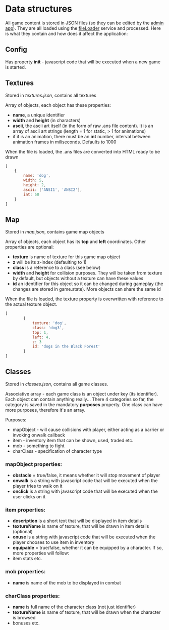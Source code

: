 # Data structures

All game content is stored in JSON files (so they can be edited by the [admin app](admin.md)). They are all loaded using the [fileLoader](services/fileLoader.md) service and processed. Here is what they contain and how does it affect the application:

## Config
Has property **init** - javascript code that will be executed when a new game is started.

## Textures
Stored in *textures.json*, contains all textures

Array of objects, each object has these properties:
- **name**, a unique identifier
- **width** and **height** (in characters)
- **ascii**, the ascii art itself (in the form of raw .ans file content). It is an array of ascii art strings (length = 1 for static, > 1 for animations)
- if it is an animation, there must be an **int** number, interval between animation frames in miliseconds. Defaults to 1000

When the file is loaded, the .ans files are converted into HTML ready to be drawn

```javascript
[
	{
		name: 'dog',
		width: 5,
		height: 2,
		ascii: ['ANSI1', 'ANSI2'],
		int: 50
	} 
]
```

## Map
Stored in *map.json*, contains game map objects

Array of objects, each object has its **top** and **left** coordinates. Other properties are optional:
- **texture** is name of texture for this game map object
- **z** will be its z-index (defaulting to 1)
- **class** is a reference to a class (see below)
- **width** and **height** for collision purposes. They will be taken from texture by default, but objects without a texture can have these values
- **id** an identifier for this object so it can be changed during gameplay (the changes are stored in game.state). More objects can share the same id

When the file is loaded, the texture property is overwritten with reference to the actual texture object.

```javascript
[
		{
			texture: 'dog',
			class: 'dog3',
			top: 1,
			left: 4,
			z: 3
			id: 'dogs in the Black Forest'
		}
]
```

## Classes
Stored in *classes.json*, contains all game classes.

Associative array - each game class is an object under key (its identifier). Each object can contain anything really...
There 4 categories so far, the category is saved in the mandatory **purposes** property. One class can have more purposes, therefore it's an array.

Purposes:
- mapObject - will cause collisions with player, either acting as a barrier or invoking onwalk callback
- item - inventory item that can be shown, used, traded etc.
- mob - something to fight
- charClass - specification of character type

### mapObject properties:
- **obstacle** = true/false, it means whether it will stop movement of player
- **onwalk** is a string with javascript code that will be executed when the player tries to walk on it
- **onclick** is a string with javascript code that will be executed when the user clicks on it

### item properties:
- **description** is a short text that will be displayed in item details
- **textureName** is name of texture, that will be drawn in item details (optional)
- **onuse** is a string with javascript code that will be executed when the player chooses to use item in inventory
- **equipable** = true/false, whether it can be equipped by a character. If so, more properties will follow:
- item stats etc.

### mob properties:
- **name** is name of the mob to be displayed in combat

### charClass properties:
- **name** is full name of the character class (not just identifier)
- **textureName** is name of texture, that will be drawn when the character is browsed
- bonuses etc.
